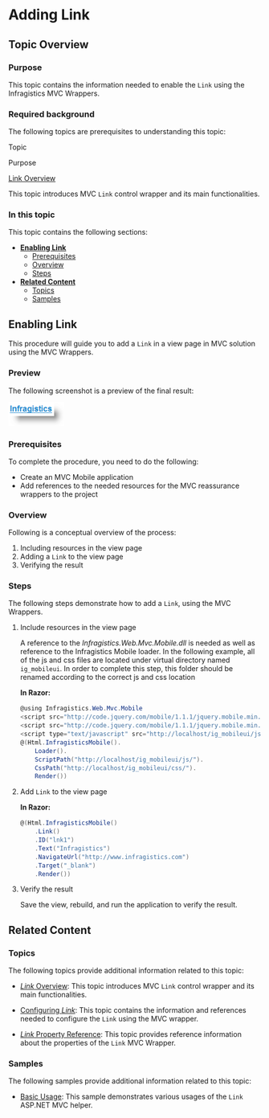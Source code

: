 ﻿<!--
|metadata|
{
    "fileName": "adding-link",
    "controlName": "Link",
    "tags": ["How Do I","MVC","Navigation"]
}
|metadata|
-->

# Adding Link

## Topic Overview

### Purpose

This topic contains the information needed to enable the `Link` using the Infragistics MVC Wrappers.

### Required background

The following topics are prerequisites to understanding this topic:

Topic

Purpose

[Link Overview](Link-Overview.html)

This topic introduces MVC `Link` control wrapper and its main functionalities.



### In this topic

This topic contains the following sections:

-   [**Enabling Link**](#enabling)
    -   [Prerequisites](#prerequisites)
    -   [Overview](#overview)
    -   [Steps](#steps)
-   [**Related Content**](#related-content)
    -   [Topics](#topics)
    -   [Samples](#samples)



## <a id="enabling"></a> Enabling Link

This procedure will guide you to add a `Link` in a view page in MVC solution using the MVC Wrappers.

### Preview 

The following screenshot is a preview of the final result:

![](images/03_AddingLink_1.png)

### <a id="prerequisites"></a> Prerequisites 

To complete the procedure, you need to do the following:

-   Create an MVC Mobile application
-   Add references to the needed resources for the MVC reassurance wrappers to the project

### <a id="overview"></a> Overview 

Following is a conceptual overview of the process:

1. Including resources in the view page
2. Adding a `Link` to the view page
3. Verifying the result

### <a id="steps"></a> Steps

The following steps demonstrate how to add a `Link`, using the MVC Wrappers.

1. Include resources in the view page

	A reference to the *Infragistics.Web.Mvc.Mobile.dll* is needed as well as reference to the Infragistics Mobile loader. In the following example, all of the js and css files are located under virtual directory named `ig_mobileui`. In order to complete this step, this folder should be renamed according to the correct js and css location
	
	**In Razor:**
	
	```csharp
	@using Infragistics.Web.Mvc.Mobile
	<script src="http://code.jquery.com/mobile/1.1.1/jquery.mobile.min.js"></script>
	<script src="http://code.jquery.com/mobile/1.1.1/jquery.mobile.min.js"></script>
	<script type="text/javascript" src="http://localhost/ig_mobileui/js/infragistics.mobile.loader.js"></script>
	@(Html.InfragisticsMobile().
	    Loader().
	    ScriptPath("http://localhost/ig_mobileui/js/").
	    CssPath("http://localhost/ig_mobileui/css/").
	    Render())
	```

2. Add `Link` to the view page

	**In Razor:**
	
	```csharp
	@(Html.InfragisticsMobile()
	    .Link()
	    .ID("lnk1")
	    .Text("Infragistics")
	    .NavigateUrl("http://www.infragistics.com")
	    .Target("_blank")
	    .Render())
	```

3. Verify the result

	Save the view, rebuild, and run the application to verify the result.



## <a id="related-content"></a> Related Content

### <a id="topics"></a> Topics

The following topics provide additional information related to this topic:

- [*Link* Overview](Link-Overview.html): This topic introduces MVC `Link` control wrapper and its main functionalities.

- [Configuring *Link*](Configuring-Link.html): This topic contains the information and references needed to configure the `Link` using the MVC wrapper.

- [*Link* Property Reference](Link-Property-Reference.html): This topic provides reference information about the properties of the `Link` MVC Wrapper.


### <a id="samples"></a> Samples

The following samples provide additional information related to this topic:

- [Basic Usage](%%SamplesUrl%%/mobile-link/basic-usage): This sample demonstrates various usages of the `Link` ASP.NET MVC helper.
